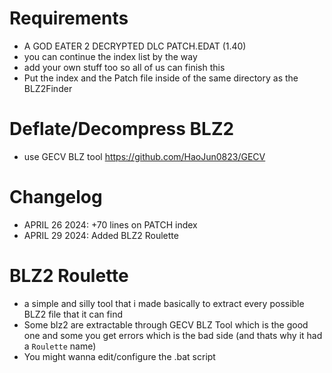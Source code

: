 # Requirements

- A GOD EATER 2 DECRYPTED DLC PATCH.EDAT (1.40)
- you can continue the index list by the way
- add your own stuff too so all of us can finish this
- Put the index and the Patch file inside of the same directory as the BLZ2Finder

# Deflate/Decompress BLZ2
- use GECV BLZ tool https://github.com/HaoJun0823/GECV

# Changelog
- APRIL 26 2024: +70 lines on PATCH index
- APRIL 29 2024: Added BLZ2 Roulette

# BLZ2 Roulette
- a simple and silly tool that i made basically to extract every possible BLZ2 file that it can find
- Some blz2 are extractable through GECV BLZ Tool which is the good one and some you get errors which is the bad side (and thats why it had a `Roulette` name)
- You might wanna edit/configure the .bat script
